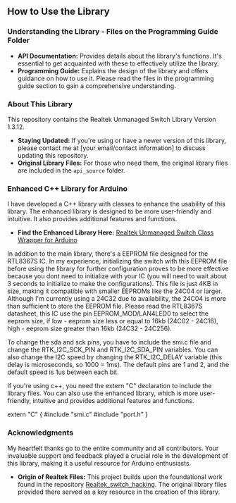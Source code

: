 ## How to Use the Library

### Understanding the Library - Files on the Programming Guide Folder
- **API Documentation:** Provides details about the library's functions. It's essential to get acquainted with these to effectively utilize the library.
- **Programming Guide:** Explains the design of the library and offers guidance on how to use it. Please read the files in the programming guide section to gain a comprehensive understanding.

### About This Library
This repository contains the Realtek Unmanaged Switch Library Version 1.3.12.
- **Staying Updated:** If you're using or have a newer version of this library, please contact me at [your email/contact information] to discuss updating this repository.
- **Original Library Files:** For those who need them, the original library files are included in the `api_source` folder.

### Enhanced C++ Library for Arduino
I have developed a C++ library with classes to enhance the usability of this library. The enhanced library is designed to be more user-friendly and intuitive. It also provides additional features and functions.
- **Find the Enhanced Library Here:** [Realtek Unmanaged Switch Class Wrapper for Arduino](https://github.com/shiroichiheisen/Realtek-Unmanaged-Switch-Class-Wrapper-Arduino-Library)

In addition to the main library, there's a EEPROM file designed for the RTL8367S IC. In my experience, initializing the switch with this EEPROM file before using the library for further configuration proves to be more effective because you dont need to initialize with your IC (you will need to wait about 3 seconds to initialize to make the configurations). This file is just 4KB in size, making it compatible with smaller EEPROMs like the 24C04 or larger. Although I'm currently using a 24C32 due to availability, the 24C04 is more than sufficient to store the EEPROM file. Please read the RTL8367S datasheet, this IC use the pin EEPROM_MOD/LAN4LED0 to select the eeprom size, if low - eeprom size less or equal to 16kb (24C02 - 24C16), high - eeprom size greater than 16kb (24C32 - 24C256).

To change the sda and sck pins, you have to include the smi.c file and change the RTK_I2C_SCK_PIN and RTK_I2C_SDA_PIN variables. You can also change the I2C speed by changing the RTK_I2C_DELAY variable (this delay is microseconds, so 1000 = 1ms). The default pins are 1 and 2, and the default speed is 1us between each bit.

If you're using c++, you need the extern "C" declaration to include the library files. You can also use the enhanced library, which is more user-friendly, intuitive and provides additional features and functions.

extern "C" {
  #include "smi.c"
  #include "port.h"
}

### Acknowledgments
My heartfelt thanks go to the entire community and all contributors. Your invaluable support and feedback played a crucial role in the development of this library, making it a useful resource for Arduino enthusiasts.

- **Origin of Realtek Files:** This project builds upon the foundational work found in the repository [Realtek_switch_hacking](https://github.com/libc0607/Realtek_switch_hacking). The original library files provided there served as a key resource in the creation of this library.
